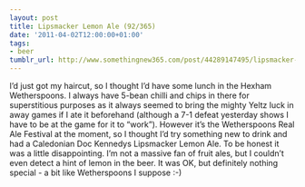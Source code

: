 ```yaml
---
layout: post
title: Lipsmacker Lemon Ale (92/365)
date: '2011-04-02T12:00:00+01:00'
tags:
- beer
tumblr_url: http://www.somethingnew365.com/post/44289147495/lipsmacker-lemon-ale-92365
---
```

I’d just got my haircut, so I thought I’d have some lunch in the Hexham Wetherspoons. I always have 5-bean chilli and chips in there for superstitious purposes as it always seemed to bring the mighty Yeltz luck in away games if I ate it beforehand (although a 7-1 defeat yesterday shows I have to be at the game for it to “work”).
However it’s the Wetherspoons Real Ale Festival at the moment, so I thought I’d try something new to drink and had a Caledonian Doc Kennedys Lipsmacker Lemon Ale.
To be honest it was a little disappointing. I’m not a massive fan of fruit ales, but I couldn’t even detect a hint of lemon in the beer. It was OK, but definitely nothing special - a bit like Wetherspoons I suppose :-)
